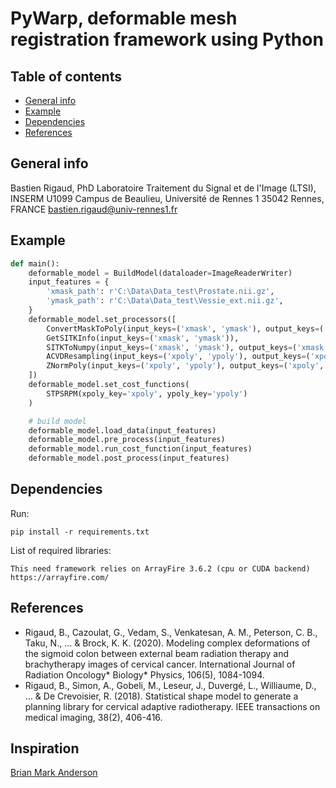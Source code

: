 # PyWarp, deformable mesh registration framework using Python

## Table of contents
* [General info](#general-info)
* [Example](#example)
* [Dependencies](#dependencies)
* [References](#references)

## General info
Bastien Rigaud, PhD
Laboratoire Traitement du Signal et de l'Image (LTSI), INSERM U1099
Campus de Beaulieu, Université de Rennes 1
35042 Rennes, FRANCE
bastien.rigaud@univ-rennes1.fr

## Example 

```python
def main():
    deformable_model = BuildModel(dataloader=ImageReaderWriter)
    input_features = {
        'xmask_path': r'C:\Data\Data_test\Prostate.nii.gz',
        'ymask_path': r'C:\Data\Data_test\Vessie_ext.nii.gz',
    }
    deformable_model.set_processors([
        ConvertMaskToPoly(input_keys=('xmask', 'ymask'), output_keys=('xpoly', 'ypoly')),
        GetSITKInfo(input_keys=('xmask', 'ymask')),
        SITKToNumpy(input_keys=('xmask', 'ymask'), output_keys=('xmask', 'ymask')),
        ACVDResampling(input_keys=('xpoly', 'ypoly'), output_keys=('xpoly', 'ypoly'), np_points=(2000, 2000)),
        ZNormPoly(input_keys=('xpoly', 'ypoly'), output_keys=('xpoly', 'ypoly')),
    ])
    deformable_model.set_cost_functions(
        STPSRPM(xpoly_key='xpoly', ypoly_key='ypoly')
    )

    # build model
    deformable_model.load_data(input_features)
    deformable_model.pre_process(input_features)
    deformable_model.run_cost_function(input_features)
    deformable_model.post_process(input_features)
```

## Dependencies

Run:
```
pip install -r requirements.txt
```

List of required libraries:
```
This need framework relies on ArrayFire 3.6.2 (cpu or CUDA backend) https://arrayfire.com/
```


## References
- Rigaud, B., Cazoulat, G., Vedam, S., Venkatesan, A. M., Peterson, C. B., Taku, N., ... & Brock, K. K. (2020). Modeling complex deformations of the sigmoid colon between external beam radiation therapy and brachytherapy images of cervical cancer. International Journal of Radiation Oncology* Biology* Physics, 106(5), 1084-1094.
- Rigaud, B., Simon, A., Gobeli, M., Leseur, J., Duvergé, L., Williaume, D., ... & De Crevoisier, R. (2018). Statistical shape model to generate a planning library for cervical adaptive radiotherapy. IEEE transactions on medical imaging, 38(2), 406-416.

## Inspiration
[Brian Mark Anderson](https://github.com/brianmanderson)